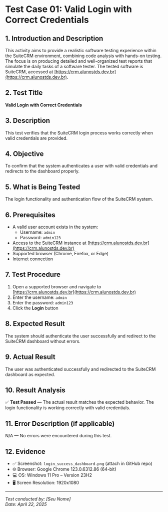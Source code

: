 # Test Case 01: Valid Login with Correct Credentials

## 1. Introduction and Description
This activity aims to provide a realistic software testing experience within the SuiteCRM environment, combining code analysis with hands-on testing. The focus is on producing detailed and well-organized test reports that simulate the daily tasks of a software tester. The tested software is SuiteCRM, accessed at [https://crm.alunostds.dev.br](https://crm.alunostds.dev.br).

## 2. Test Title
**Valid Login with Correct Credentials**

## 3. Description
This test verifies that the SuiteCRM login process works correctly when valid credentials are provided.

## 4. Objective
To confirm that the system authenticates a user with valid credentials and redirects to the dashboard properly.

## 5. What is Being Tested
The login functionality and authentication flow of the SuiteCRM system.

## 6. Prerequisites
- A valid user account exists in the system:
  - Username: `admin`
  - Password: `admin123`
- Access to the SuiteCRM instance at [https://crm.alunostds.dev.br](https://crm.alunostds.dev.br)
- Supported browser (Chrome, Firefox, or Edge)
- Internet connection

## 7. Test Procedure
1. Open a supported browser and navigate to [https://crm.alunostds.dev.br](https://crm.alunostds.dev.br)
2. Enter the username: `admin`
3. Enter the password: `admin123`
4. Click the **Login** button

## 8. Expected Result
The system should authenticate the user successfully and redirect to the SuiteCRM dashboard without errors.

## 9. Actual Result
The user was authenticated successfully and redirected to the SuiteCRM dashboard as expected.

## 10. Result Analysis
✅ **Test Passed** — The actual result matches the expected behavior. The login functionality is working correctly with valid credentials.

## 11. Error Description (if applicable)
N/A — No errors were encountered during this test.

## 12. Evidence
- ✅ Screenshot: `login_success_dashboard.png` (attach in GitHub repo)
- 🌐 Browser: Google Chrome 123.0.6312.86 (64-bit)
- 💻 OS: Windows 11 Pro – Version 23H2
- 🖥️ Screen Resolution: 1920x1080

---

*Test conducted by: [Seu Nome]*  
*Date: April 22, 2025*  
